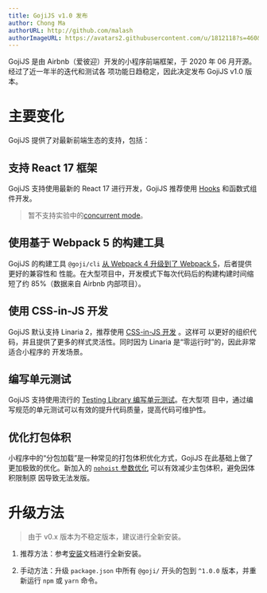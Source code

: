 ```yaml
---
title: GojiJS v1.0 发布
author: Chong Ma
authorURL: http://github.com/malash
authorImageURL: https://avatars2.githubusercontent.com/u/1812118?s=460&v=4
---
```


GojiJS 是由 Airbnb（爱彼迎）开发的小程序前端框架，于 2020 年 06 月开源。经过了近一年半的迭代和测试各
项功能日趋稳定，因此决定发布 GojiJS v1.0 版本。

# 主要变化

GojiJS 提供了对最新前端生态的支持，包括：

## 支持 React 17 框架

GojiJS 支持使用最新的 React 17 进行开发，GojiJS 推荐使用
[Hooks](https://reactjs.org/docs/hooks-intro.html) 和函数式组件开发。

> 暂不支持实验中的[concurrent mode](https://zh-hans.reactjs.org/docs/concurrent-mode-intro.html)。

## 使用基于 Webpack 5 的构建工具

GojiJS 的构建工具 `@goji/cli`
[从 Webpack 4 升级到了 Webpack 5](https://github.com/airbnb/goji-js/pull/22)，后者提供更好的兼容性和
性能。在大型项目中，开发模式下每次代码后的构建构建时间缩短了约 85%（数据来自 Airbnb 内部项目）。

## 使用 CSS-in-JS 开发

GojiJS 默认支持 Linaria 2，推荐使用 [CSS-in-JS 开发](https://goji.js.org/docs/en/css-in-js) 。这样可
以更好的组织代码，并且提供了更多的样式灵活性。同时因为 Linaria 是“零运行时”的，因此非常适合小程序的
开发场景。

## 编写单元测试

GojiJS 支持使用流行的 [Testing Library 编写单元测试](https://goji.js.org/docs/en/testing)。在大型项
目中，通过编写规范的单元测试可以有效的提升代码质量，提高代码可维护性。

## 优化打包体积

小程序中的“分包加载”是一种常见的打包体积优化方式，GojiJS 在此基础上做了更加极致的优化。新加入的
[`nohoist` 参数优化](http://goji.js.org/docs/en/sub-packages) 可以有效减少主包体积，避免因体积限制原
因导致无法发版。

# 升级方法

> 由于 v0.x 版本为不稳定版本，建议进行全新安装。

1. 推荐方法：参考[安装](https://goji.js.org/docs/en/setup)文档进行全新安装。

2. 手动方法：升级 `package.json` 中所有 `@goji/` 开头的包到 `^1.0.0` 版本，并重新运行 `npm` 或
   `yarn` 命令。
